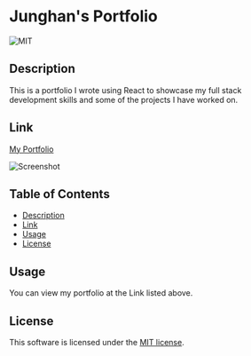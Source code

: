 
  # Junghan's Portfolio

  ![MIT](https://img.shields.io/badge/license-MIT-brightgreen)

  ## Description
  This is a portfolio I wrote using React to showcase my full stack development skills and some of the projects I have worked on.

  ## Link
  [My Portfolio](/)

  ![Screenshot](./.png)

  ## Table of Contents
  * [Description](#description)
  * [Link](#link)
  * [Usage](#usage)
  * [License](#license)

  ## Usage
  You can view my portfolio at the Link listed above.

  ## License
  This software is licensed under the [MIT license](https://choosealicense.com/licenses/mit/).



